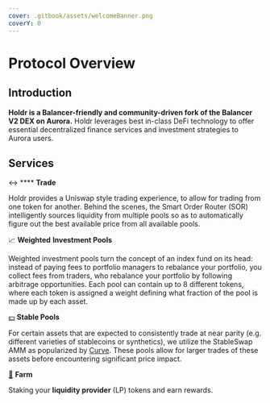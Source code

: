 ```yaml
---
cover: .gitbook/assets/welcomeBanner.png
coverY: 0
---
```


# Protocol Overview

## Introduction

**Holdr is a Balancer-friendly and community-driven fork of the Balancer V2 DEX on Aurora.** Holdr leverages best in-class DeFi technology to offer essential decentralized finance services and investment strategies to Aurora users.



## Services

↔️ ****  **Trade**

Holdr provides a Uniswap style trading experience, to allow for trading from one token for another. Behind the scenes, the Smart Order Router (SOR) intelligently sources liquidity from multiple pools so as to automatically figure out the best available price from all available pools.

📈  **Weighted** **Investment Pools**

Weighted investment pools turn the concept of an index fund on its head: instead of paying fees to portfolio managers to rebalance your portfolio, you collect fees from traders, who rebalance your portfolio by following arbitrage opportunities. Each pool can contain up to 8 different tokens, where each token is assigned a weight defining what fraction of the pool is made up by each asset.&#x20;

[💵](https://emojipedia.org/dollar-banknote/)   **Stable Pools**

For certain assets that are expected to consistently trade at near parity (e.g. different varieties of stablecoins or synthetics), we utilize the StableSwap AMM as popularized by [Curve](https://curve.fi/). These pools allow for larger trades of these assets before encountering significant price impact.

[🚜](https://emojipedia.org/tractor/)  **Farm**

Staking your **liquidity provider** (LP) tokens and earn rewards.





